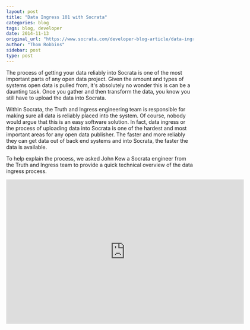 ```yaml
---
layout: post
title: "Data Ingress 101 with Socrata"
categories: blog
tags: blog, developer
date: 2014-11-13
original_url: "https://www.socrata.com/developer-blog-article/data-ingress-101-socrata/"
author: "Thom Robbins"
sidebar: post
type: post
---
```


The process of getting your data reliably into Socrata is one of the most important parts of any open data project. Given the amount and types of systems open data is pulled from, it's absolutely no wonder this is can be a daunting task. Once you gather and then transform the data, you know you still have to upload the data into Socrata.

Within Socrata, the Truth and Ingress engineering team is responsible for making sure all data is reliably placed into the system. Of course, nobody would argue that this is an easy software solution. In fact, data ingress or the process of uploading data into Socrata is one of the hardest and most important areas for any open data publisher. The faster and more reliably they can get data out of back end systems and into Socrata, the faster the data is available.

To help explain the process, we asked John Kew a Socrata engineer from the Truth and Ingress team to provide a quick technical overview of the data ingress process.

<iframe id="ytplayer" type="text/html" width="640" height="390" src="https://www.youtube.com/embed/zyoMv0uHLsQ?autoplay=0" frameborder="0">You must enable iFrames</iframe>


